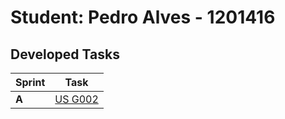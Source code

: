 # Student: Pedro Alves - 1201416

## Developed Tasks


| Sprint | Task     |
|--------|--------------------|
| **A**  | [US G002](../SPRINT%20A/US_G002/readme.md) |